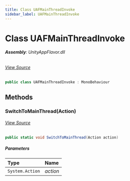 ```yaml
---
title: Class UAFMainThreadInvoke
sidebar_label: UAFMainThreadInvoke
---
```

# Class UAFMainThreadInvoke


###### **Assembly**: UnityAppFlavor.dll
###### [View Source](git@github.com:LiuOcean/UnityAppFlavor.git/blob/main/UnityAppFlavor/Assets/Runtime/UAFMainThreadInvoke.cs#L8)
```csharp title="Declaration"
public class UAFMainThreadInvoke : MonoBehaviour
```
## Methods
### SwitchToMainThread(Action)

###### [View Source](git@github.com:LiuOcean/UnityAppFlavor.git/blob/main/UnityAppFlavor/Assets/Runtime/UAFMainThreadInvoke.cs#L20)
```csharp title="Declaration"
public static void SwitchToMainThread(Action action)
```

##### Parameters

| Type | Name |
|:--- |:--- |
| `System.Action` | *action* |

